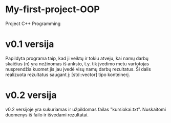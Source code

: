 # My-first-project-OOP
Project C++ Programming

# v0.1 versija
Papildyta programa taip, kad ji veiktų ir tokiu atveju, kai namų darbų skaičius (n) yra nežinomas iš anksto, t.y. tik įvedimo metu vartotojas nusprendžia kuomet jis jau įvedė visų namų darbų rezultatus. Ši dalis realizuota rezultatus saugant į: [std::vector] tipo konteinerį.

# v0.2 versija
v0.2 versijoje yra sukuriamas ir užpildomas failas "kursiokai.txt". Nuskaitomi duomenys iš failo ir išvedami rezultatai.
